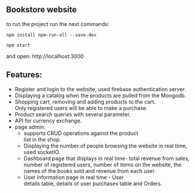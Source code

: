 ## Bookstore website

to run the project run the next commands:

```
npm install npm-run-all --save-dev
```
```
npm start
```
and open: http://localhost:3000
## Features:

- Register and login to the website, used firebase authentication server.
- Displaying a catalog when the products are pulled from the Mongodb.
- Shopping cart, removing and adding products to the cart.<br>
  Only registered users will be able to make a purchase.
- Product search queries with several parameter.
- API for currency exchange.
- page admin:
  - supports CRUD operations against the product  
    list in the shop.
  - Displaying the number of people browsing the
    website in real time, used socketIO.
  - Dashboard page that displays in real time- total
    revenue
    from sales, number of registered users, number of
    items on the website, the names of the books sold
    and revenue from each user.
  - User information page in real time - User  
    details table,
    details of user purchases table and Orders.
